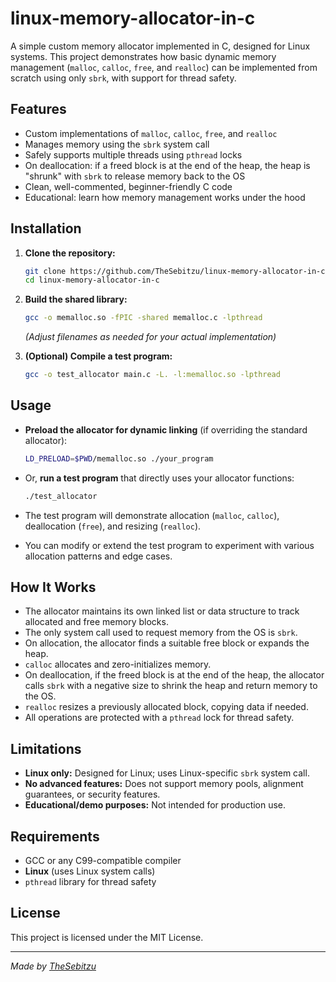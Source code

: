 # linux-memory-allocator-in-c

A simple custom memory allocator implemented in C, designed for Linux systems. This project demonstrates how basic dynamic memory management (`malloc`, `calloc`, `free`, and `realloc`) can be implemented from scratch using only `sbrk`, with support for thread safety.

## Features

- Custom implementations of `malloc`, `calloc`, `free`, and `realloc`
- Manages memory using the `sbrk` system call
- Safely supports multiple threads using `pthread` locks
- On deallocation: if a freed block is at the end of the heap, the heap is "shrunk" with `sbrk` to release memory back to the OS
- Clean, well-commented, beginner-friendly C code
- Educational: learn how memory management works under the hood

## Installation

1. **Clone the repository:**
   ```sh
   git clone https://github.com/TheSebitzu/linux-memory-allocator-in-c.git
   cd linux-memory-allocator-in-c
   ```

2. **Build the shared library:**
   ```sh
   gcc -o memalloc.so -fPIC -shared memalloc.c -lpthread
   ```
   *(Adjust filenames as needed for your actual implementation)*

3. **(Optional) Compile a test program:**
   ```sh
   gcc -o test_allocator main.c -L. -l:memalloc.so -lpthread
   ```

## Usage

- **Preload the allocator for dynamic linking** (if overriding the standard allocator):
  ```sh
  LD_PRELOAD=$PWD/memalloc.so ./your_program
  ```
- Or, **run a test program** that directly uses your allocator functions:
  ```sh
  ./test_allocator
  ```

- The test program will demonstrate allocation (`malloc`, `calloc`), deallocation (`free`), and resizing (`realloc`).
- You can modify or extend the test program to experiment with various allocation patterns and edge cases.

## How It Works

- The allocator maintains its own linked list or data structure to track allocated and free memory blocks.
- The only system call used to request memory from the OS is `sbrk`.
- On allocation, the allocator finds a suitable free block or expands the heap.
- `calloc` allocates and zero-initializes memory.
- On deallocation, if the freed block is at the end of the heap, the allocator calls `sbrk` with a negative size to shrink the heap and return memory to the OS.
- `realloc` resizes a previously allocated block, copying data if needed.
- All operations are protected with a `pthread` lock for thread safety.

## Limitations

- **Linux only:** Designed for Linux; uses Linux-specific `sbrk` system call.
- **No advanced features:** Does not support memory pools, alignment guarantees, or security features.
- **Educational/demo purposes:** Not intended for production use.

## Requirements

- GCC or any C99-compatible compiler
- **Linux** (uses Linux system calls)
- `pthread` library for thread safety

## License

This project is licensed under the MIT License.

---

*Made by [TheSebitzu](https://github.com/TheSebitzu)*
